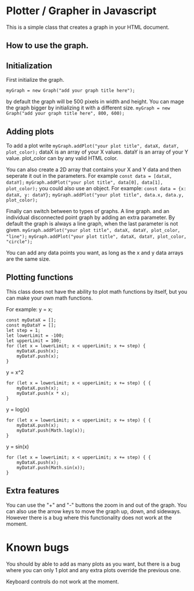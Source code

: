# Plotter / Grapher in Javascript

This is a simple class that creates a graph in your HTML document.


## How to use the graph.

## Initialization

First initialize the graph.

`myGraph = new Graph("add your graph title here");`

by default the graph will be 500 pixels in width and height.
You can mage the graph bigger by initializing it with a different size.
`myGraph = new Graph("add your graph title here", 800, 600);`

## Adding plots

To add a plot write
`myGraph.addPlot("your plot title", dataX, dataY, plot_color);`
dataX is an array of your X values.
dataY is an array of your Y value.
plot_color can by any valid HTML color.

You can also create a 2D array that contains your X and Y data and then seperate it out in the parameters.
For example
`const data = [dataX, dataY];`
`myGraph.addPlot("your plot title", data[0], data[1], plot_color);`
you could also use an object.
For example:
`const data = {x: dataX, y: dataY};`
`myGraph.addPlot("your plot title", data.x, data.y, plot_color);`

Finally can switch between to types of graphs.
A line graph. and an individual disconnected point graph by adding an extra parameter.
By default the graph is always a line graph, when the last parameter is not given.
`myGraph.addPlot("your plot title", dataX, dataY, plot_color, "line");`
`myGraph.addPlot("your plot title", dataX, dataY, plot_color, "circle");`

You can add any data points you want, as long as the x and y data arrays are the same size.

## Plotting functions

This class does not have the ability to plot math functions by itself, but you can make your own math functions.

For example: 
y = x;
```
const myDataX = [];
const myDataY = [];
let step = 1;
let lowerLimit = -100;
let upperLimit = 100;
for (let x = lowerLimit; x < upperLimit; x += step) {
    myDataX.push(x);
    myDataY.push(x);
}
```
y = x^2

```
for (let x = lowerLimit; x < upperLimit; x += step) { {
    myDataX.push(x);
    myDataY.push(x * x);
}
```

y = log(x)
```
for (let x = lowerLimit; x < upperLimit; x += step) { {
    myDataX.push(x);
    myDataY.push(Math.log(x));
}
```

y = sin(x)

```
for (let x = lowerLimit; x < upperLimit; x += step) { {
    myDataX.push(x);
    myDataY.push(Math.sin(x));
}
```

## Extra features

You can use the "+" and "-" buttons the zoom in and out of the graph.
You can also use the arrow keys to move the graph up, down, and sideways.
However there is a bug where this functionality does not work at the moment.

# Known bugs

You should by able to add as many plots as you want,
but there is a bug where you can only 1 plot and any extra plots override the previous one.

Keyboard controls do not work at the moment.

